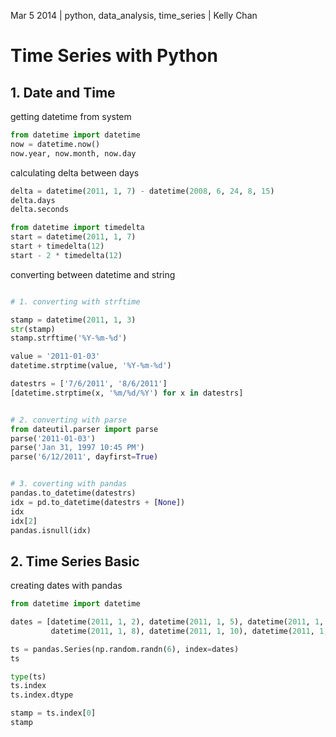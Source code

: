 Mar 5 2014 | python, data_analysis, time_series | Kelly Chan
# Time Series with Python

## 1. Date and Time

getting datetime from system
```python
from datetime import datetime
now = datetime.now()
now.year, now.month, now.day
```

calculating delta between days
```python
delta = datetime(2011, 1, 7) - datetime(2008, 6, 24, 8, 15)
delta.days
delta.seconds

from datetime import timedelta
start = datetime(2011, 1, 7)
start + timedelta(12)
start - 2 * timedelta(12)
```

converting between datetime and string
```python

# 1. converting with strftime

stamp = datetime(2011, 1, 3)
str(stamp)
stamp.strftime('%Y-%m-%d')

value = '2011-01-03'
datetime.strptime(value, '%Y-%m-%d')

datestrs = ['7/6/2011', '8/6/2011']
[datetime.strptime(x, '%m/%d/%Y') for x in datestrs]


# 2. converting with parse
from dateutil.parser import parse
parse('2011-01-03')
parse('Jan 31, 1997 10:45 PM')
parse('6/12/2011', dayfirst=True)


# 3. coverting with pandas
pandas.to_datetime(datestrs)
idx = pd.to_datetime(datestrs + [None])
idx
idx[2]
pandas.isnull(idx)
```

## 2. Time Series Basic

creating dates with pandas
```python
from datetime import datetime

dates = [datetime(2011, 1, 2), datetime(2011, 1, 5), datetime(2011, 1, 7), 
         datetime(2011, 1, 8), datetime(2011, 1, 10), datetime(2011, 1, 12)]

ts = pandas.Series(np.random.randn(6), index=dates)
ts

type(ts)
ts.index
ts.index.dtype

stamp = ts.index[0]
stamp
```

